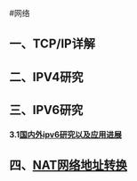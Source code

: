 #网络
## 一、TCP/IP详解
## 二、IPV4研究
## 三、IPV6研究
#### 3.1[国内外ipv6研究以及应用进展](./network/ipv6/国内外ipv6研究以及应用进展)
## 四、[NAT网络地址转换](./network/nat/nat)